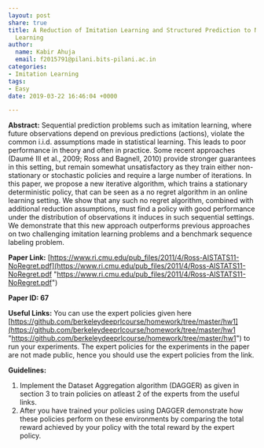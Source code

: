 ```yaml
---
layout: post
share: true
title: A Reduction of Imitation Learning and Structured Prediction to No-Regret Online
  Learning
author:
  name: Kabir Ahuja
  email: f2015791@pilani.bits-pilani.ac.in
categories:
- Imitation Learning
tags:
- Easy
date: 2019-03-22 16:46:04 +0000

---
```

**Abstract:** Sequential prediction problems such as imitation learning, where future observations depend on previous predictions (actions), violate the common i.i.d. assumptions made in statistical learning. This leads to poor performance in theory and often in practice. Some recent approaches (Daumé III et al., 2009; Ross and Bagnell, 2010) provide stronger guarantees in this setting, but remain somewhat unsatisfactory as they train either non-stationary or stochastic policies and require a large number of iterations. In this paper, we propose a new iterative algorithm, which trains a stationary deterministic policy, that can be seen as a no regret algorithm in an online learning setting. We show that any such no regret algorithm, combined with additional reduction assumptions, must find a policy with good performance under the distribution of observations it induces in such sequential settings. We demonstrate that this new approach outperforms previous approaches on two challenging imitation learning problems and a benchmark sequence labeling problem.

**Paper Link:** [https://www.ri.cmu.edu/pub_files/2011/4/Ross-AISTATS11-NoRegret.pdf](https://www.ri.cmu.edu/pub_files/2011/4/Ross-AISTATS11-NoRegret.pdf "https://www.ri.cmu.edu/pub_files/2011/4/Ross-AISTATS11-NoRegret.pdf")

**Paper ID: 67**

**Useful Links:** You can use the expert policies given here [https://github.com/berkeleydeeprlcourse/homework/tree/master/hw1](https://github.com/berkeleydeeprlcourse/homework/tree/master/hw1 "https://github.com/berkeleydeeprlcourse/homework/tree/master/hw1") to run your experiments. The expert policies for the experiments in the paper are not made public, hence you should use the expert policies from the link.

**Guidelines:**

1. Implement the Dataset Aggregation algorithm (DAGGER) as given in section 3 to train policies on atleast 2 of the experts from the useful links.
2. After you have trained your policies using DAGGER demonstrate how these policies perform on these environments by comparing the total reward achieved by your policy with the total reward by the expert policy.